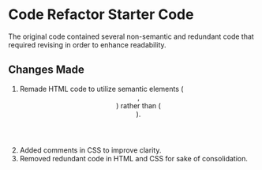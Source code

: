 # Code Refactor Starter Code

The original code contained several non-semantic and redundant code that required revising in order to enhance readability.

## Changes Made

1. Remade HTML code to utilize semantic elements (<header>, <section>) rather than (<div>).
2. Added comments in CSS to improve clarity.
3. Removed redundant code in HTML and CSS for sake of consolidation.

